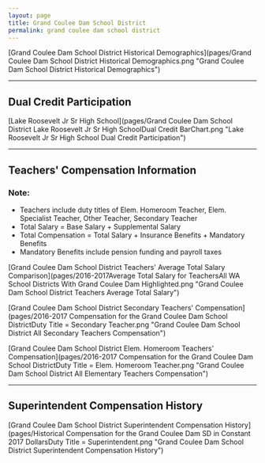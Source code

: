 ```yaml
---
layout: page
title: Grand Coulee Dam School District
permalink: grand coulee dam school district
---
```



[Grand Coulee Dam School District Historical Demographics](pages/Grand Coulee Dam School District Historical Demographics.png "Grand Coulee Dam School District Historical Demographics")

___

## Dual Credit Participation

[Lake Roosevelt Jr Sr High School](pages/Grand Coulee Dam School District Lake Roosevelt Jr Sr High SchoolDual Credit BarChart.png "Lake Roosevelt Jr Sr High School Dual Credit Participation")


___

## Teachers' Compensation Information
### Note:
- Teachers include duty titles of Elem. Homeroom Teacher, Elem. Specialist Teacher, Other Teacher, Secondary Teacher
- Total Salary = Base Salary + Supplemental Salary
- Total Compensation = Total Salary + Insurance Benefits + Mandatory Benefits
- Mandatory Benefits include pension funding and payroll taxes

[Grand Coulee Dam School District Teachers' Average Total Salary Comparison](pages/2016-2017Average Total Salary for TeachersAll WA School Districts With Grand Coulee Dam Highlighted.png "Grand Coulee Dam School District Teachers Average Total Salary")

[Grand Coulee Dam School District Secondary Teachers' Compensation](pages/2016-2017 Compensation for the Grand Coulee Dam School DistrictDuty Title = Secondary Teacher.png "Grand Coulee Dam School District All Secondary Teachers Compensation")

[Grand Coulee Dam School District Elem. Homeroom Teachers' Compensation](pages/2016-2017 Compensation for the Grand Coulee Dam School DistrictDuty Title = Elem. Homeroom Teacher.png "Grand Coulee Dam School District All Elementary Teachers Compensation")


___

## Superintendent Compensation History

[Grand Coulee Dam School District Superintendent Compensation History](pages/Historical Compensation for the Grand Coulee Dam SD in Constant 2017 DollarsDuty Title = Superintendent.png "Grand Coulee Dam School District Superintendent Compensation History")

